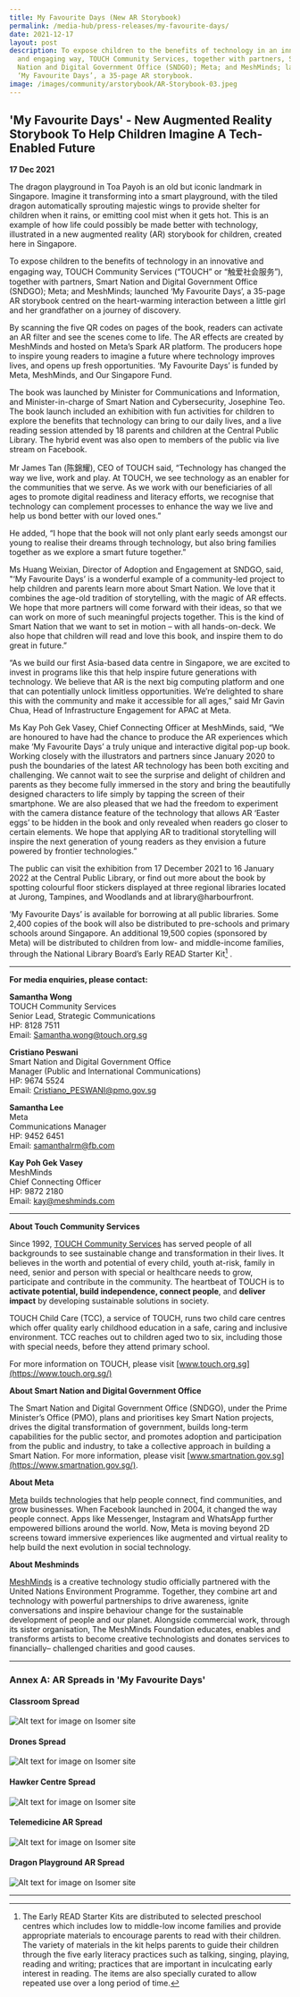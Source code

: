 ```yaml
---
title: My Favourite Days (New AR Storybook)
permalink: /media-hub/press-releases/my-favourite-days/
date: 2021-12-17
layout: post
description: To expose children to the benefits of technology in an innovative
  and engaging way, TOUCH Community Services, together with partners, Smart
  Nation and Digital Government Office (SNDGO); Meta; and MeshMinds; launched
  ‘My Favourite Days’, a 35-page AR storybook.
image: /images/community/arstorybook/AR-Storybook-03.jpeg
---
```


## 'My Favourite Days' - New Augmented Reality Storybook To Help Children Imagine A Tech-Enabled Future 

**17 Dec 2021**

The dragon playground in Toa Payoh is an old but iconic landmark in Singapore. Imagine it transforming into a smart playground, with the tiled dragon automatically sprouting majestic wings to provide shelter for children when it rains, or emitting cool mist when it gets hot. This is an example of how life could possibly be made better with technology, illustrated in a new augmented reality (AR) storybook for children, created here in Singapore.

To expose children to the benefits of technology in an innovative and engaging way, TOUCH Community Services (“TOUCH” or “触爱社会服务”), together with partners, Smart Nation and Digital Government Office (SNDGO); Meta; and MeshMinds; launched ‘My Favourite Days’, a 35-page AR storybook centred on the heart-warming interaction between a little girl and her grandfather on a journey of discovery.

By scanning the five QR codes on pages of the book, readers can activate an AR filter and see the scenes come to life. The AR effects are created by MeshMinds and hosted on Meta’s Spark AR platform. The producers hope to inspire young readers to imagine a future where technology improves lives, and opens up fresh opportunities. ‘My Favourite Days’ is funded by Meta, MeshMinds, and Our Singapore Fund.

The book was launched by Minister for Communications and Information, and Minister-in-charge of Smart Nation and Cybersecurity, Josephine Teo. The book launch included an exhibition with fun activities for children to explore the benefits that technology can bring to our daily lives, and a live reading session attended by 18 parents and children at the Central Public Library. The hybrid event was also open to members of the public via live stream on Facebook.

Mr James Tan (陈錦耀), CEO of TOUCH said, “Technology has changed the way we live, work and play. At TOUCH, we see technology as an enabler for the communities that we serve. As we work with our beneficiaries of all ages to promote digital readiness and literacy efforts, we recognise that technology can complement processes to enhance the way we live and help us bond better with our loved ones.”

He added, “I hope that the book will not only plant early seeds amongst our young to realise their dreams through technology, but also bring families together as we explore a smart future together.”

Ms Huang Weixian, Director of Adoption and Engagement at SNDGO, said, "‘My Favourite Days’ is a wonderful example of a community-led project to help children and parents learn more about Smart Nation. We love that it combines the age-old tradition of storytelling, with the magic of AR effects. We hope that more partners will come forward with their ideas, so that we can work on more of such meaningful projects together. This is the kind of Smart Nation that we want to set in motion – with all hands-on-deck. We also hope that children will read and love this book, and inspire them to do great in future.” 

“As we build our first Asia-based data centre in Singapore, we are excited to invest in programs like this that help inspire future generations with technology. We believe that AR is the next big computing platform and one that can potentially unlock limitless opportunities. We’re delighted to share this with the community and make it accessible for all ages,” said Mr Gavin Chua, Head of Infrastructure Engagement for APAC at Meta.

Ms Kay Poh Gek Vasey, Chief Connecting Officer at MeshMinds, said, “We are honoured to have had the chance to produce the AR experiences which make ‘My Favourite Days’ a truly unique and interactive digital pop-up book. Working closely with the illustrators and partners since January 2020 to push the boundaries of the latest AR technology has been both exciting and challenging. We cannot wait to see the surprise and delight of children and parents as they become fully immersed in the story and bring the beautifully designed characters to life simply by tapping the screen of their smartphone. We are also pleased that we had the freedom to experiment with the camera distance feature of the technology that allows AR ‘Easter eggs’ to be hidden in the book and only revealed when readers go closer to certain elements. We hope that applying AR to traditional storytelling will inspire the next generation of young readers as they envision a future powered by frontier technologies.”

The public can visit the exhibition from 17 December 2021 to 16 January 2022 at the Central Public Library, or find out more about the book by spotting colourful floor stickers displayed at three regional libraries located at Jurong, Tampines, and Woodlands and at library@harbourfront.

‘My Favourite Days’ is available for borrowing at all public libraries. Some 2,400 copies of the book will also be distributed to pre-schools and primary schools around Singapore. An additional 19,500 copies (sponsored by Meta) will be distributed to children from low- and middle-income families, through the National Library Board’s Early READ Starter Kit[^1] . 

__________________


**For media enquiries, please contact:**

**Samantha Wong** <br>
TOUCH Community Services <br>
Senior Lead, Strategic Communications <br>
HP: 8128 7511 <br> 
Email: Samantha.wong@touch.org.sg 

**Cristiano Peswani** <br>
Smart Nation and Digital Government Office <br>
Manager (Public and International Communications) <br>
HP: 9674 5524<br>
Email: Cristiano_PESWANI@pmo.gov.sg 

**Samantha Lee** <br>
Meta <br>
Communications Manager<br>
HP: 9452 6451<br>
Email: samanthalrm@fb.com

**Kay Poh Gek Vasey**<br>
MeshMinds<br>
Chief Connecting Officer<br>
HP: 9872 2180<br>
Email: kay@meshminds.com

_______________________

**About Touch Community Services**

Since 1992, [TOUCH Community Services](https://www.touch.org.sg/) has served people of all backgrounds to see sustainable change and transformation in their lives. It believes in the worth and potential of every child, youth at-risk, family in need, senior and person with special or healthcare needs to grow, participate and contribute in the community. The heartbeat of TOUCH is to **activate potential, build independence, connect people**, and **deliver impact** by developing sustainable solutions in society.

TOUCH Child Care (TCC), a service of TOUCH, runs two child care centres which offer quality early childhood education in a safe, caring and inclusive environment. TCC reaches out to children aged two to six, including those with special needs, before they attend primary school. 

For more information on TOUCH, please visit [www.touch.org.sg](https://www.touch.org.sg/) 

**About Smart Nation and Digital Government Office**

The Smart Nation and Digital Government Office (SNDGO), under the Prime Minister’s Office (PMO), plans and prioritises key Smart Nation projects, drives the digital transformation of government, builds long-term capabilities for the public sector, and promotes adoption and participation from the public  and industry, to take a collective approach in building a Smart Nation.
For more information, please visit [www.smartnation.gov.sg](https://www.smartnation.gov.sg/).

**About Meta**

[Meta](https://about.facebook.com/meta/) builds technologies that help people connect, find communities, and grow businesses. When Facebook launched in 2004, it changed the way people connect. Apps like Messenger, Instagram and WhatsApp further empowered billions around the world.
Now, Meta is moving beyond 2D screens toward immersive experiences like augmented and virtual reality to help build the next evolution in social technology.

**About Meshminds**

[MeshMinds](https://www.meshminds.com/) is a creative technology studio officially partnered with the United Nations Environment Programme. Together, they combine art and technology with powerful partnerships to drive awareness, ignite conversations and inspire behaviour change for the sustainable development of people and our planet. Alongside commercial work, through its sister organisation, The MeshMinds Foundation educates, enables and transforms artists to become creative technologists and donates services to financially– challenged charities and good causes.

_______

### Annex A: AR Spreads in 'My Favourite Days'

#### Classroom Spread
![Alt text for image on Isomer site](/images/media-hub/press-release/2021/annex%20a%20-%20classroom%20spread.png)

#### Drones Spread
![Alt text for image on Isomer site](/images/media-hub/press-release/2021/annex%20a%20-%20drones%20spread.png)

#### Hawker Centre Spread
![Alt text for image on Isomer site](/images/media-hub/press-release/2021/annex%20a%20-%20hawker%20centre%20spread.png)

#### Telemedicine AR Spread
![Alt text for image on Isomer site](/images/media-hub/press-release/2021/annex%20a%20-%20telemedicine%20ar%20spread.png)

#### Dragon Playground AR Spread
![Alt text for image on Isomer site](/images/media-hub/press-release/2021/annex%20a%20-%20dragon%20playground%20ar%20spread.png)
_________

[^1]: The Early READ Starter Kits are distributed to selected preschool centres which includes low to middle-low income families and provide appropriate materials to encourage parents to read with their children. The variety of materials in the kit helps parents to guide their children through the five early literacy practices such as talking, singing, playing, reading and writing; practices that are important in inculcating early interest in reading. The items are also specially curated to allow repeated use over a long period of time.